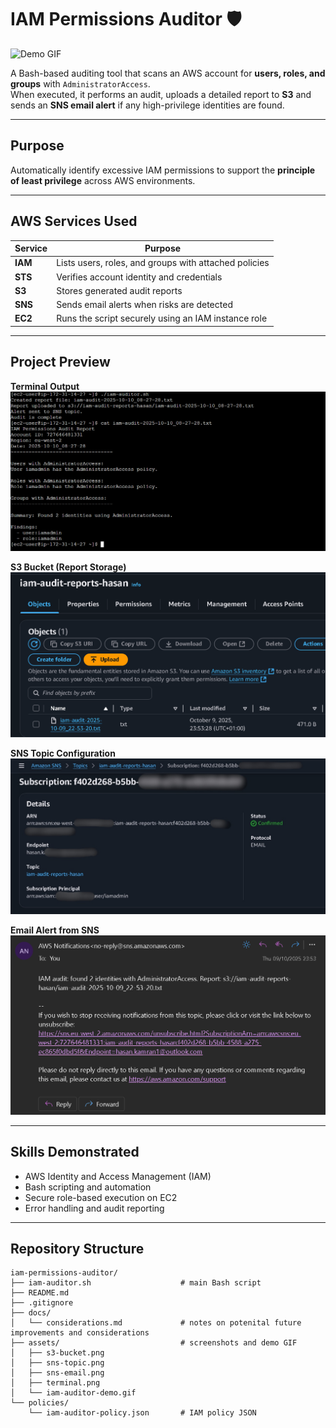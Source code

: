 # IAM Permissions Auditor 🛡️

![Demo GIF](assets/iam-audit.gif)

A Bash-based auditing tool that scans an AWS account for **users, roles, and groups** with `AdministratorAccess`.  
When executed, it performs an audit, uploads a detailed report to **S3** and sends an **SNS email alert** if any high-privilege identities are found.

---

## Purpose

Automatically identify excessive IAM permissions to support the **principle of least privilege** across AWS environments.

---

## AWS Services Used

| Service | Purpose |
|----------|----------|
| **IAM** | Lists users, roles, and groups with attached policies |
| **STS** | Verifies account identity and credentials |
| **S3** | Stores generated audit reports |
| **SNS** | Sends email alerts when risks are detected |
| **EC2** | Runs the script securely using an IAM instance role |

---

## Project Preview

**Terminal Output**
![Terminal Output Screenshot](assets/terminal.png)

**S3 Bucket (Report Storage)**  
![S3 Bucket Screenshot](assets/s3-bucket.png)

**SNS Topic Configuration**  
![SNS Topic Screenshot](assets/sns-topic.png)

**Email Alert from SNS**  
![SNS Email Screenshot](assets/sns-email.png)

---

## Skills Demonstrated

- AWS Identity and Access Management (IAM)  
- Bash scripting and automation  
- Secure role-based execution on EC2  
- Error handling and audit reporting  

---

## Repository Structure

```
iam-permissions-auditor/ 
├── iam-auditor.sh                    # main Bash script
├── README.md                   
├── .gitignore                  
├── docs/
│   └── considerations.md             # notes on potenital future improvements and considerations
├── assets/                           # screenshots and demo GIF
│   ├── s3-bucket.png
│   ├── sns-topic.png
│   ├── sns-email.png
│   ├── terminal.png
│   └── iam-auditor-demo.gif
└── policies/                   
    └── iam-auditor-policy.json       # IAM policy JSON

